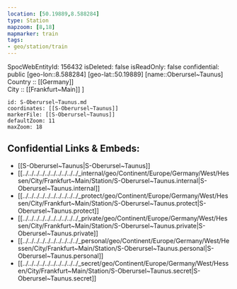 ```yaml
---
location: [50.19889,8.588284] 
type: Station 
mapzoom: [8,18] 
mapmarker: train 
tags:
- geo/station/train
---
```

SpocWebEntityId: 156432
isDeleted: false
isReadOnly: false
confidential: public
[geo-lon::8.588284] 
[geo-lat::50.19889] 
[name::Oberursel~Taunus] 
Country :: [[Germany]]  
City :: [[Frankfurt~Main]] ] 


```leaflet
id: S-Oberursel~Taunus.md
coordinates: [[S-Oberursel~Taunus]] 
markerFile: [[S-Oberursel~Taunus]] 
defaultZoom: 11 
maxZoom: 18
```


## Confidential Links & Embeds: 
- [[S-Oberursel~Taunus|S-Oberursel~Taunus]] 
- [[../../../../../../../../../../_internal/geo/Continent/Europe/Germany/West/Hessen/City/Frankfurt~Main/Station/S-Oberursel~Taunus.internal|S-Oberursel~Taunus.internal]] 
- [[../../../../../../../../../../_protect/geo/Continent/Europe/Germany/West/Hessen/City/Frankfurt~Main/Station/S-Oberursel~Taunus.protect|S-Oberursel~Taunus.protect]] 
- [[../../../../../../../../../../_private/geo/Continent/Europe/Germany/West/Hessen/City/Frankfurt~Main/Station/S-Oberursel~Taunus.private|S-Oberursel~Taunus.private]] 
- [[../../../../../../../../../../_personal/geo/Continent/Europe/Germany/West/Hessen/City/Frankfurt~Main/Station/S-Oberursel~Taunus.personal|S-Oberursel~Taunus.personal]] 
- [[../../../../../../../../../../_secret/geo/Continent/Europe/Germany/West/Hessen/City/Frankfurt~Main/Station/S-Oberursel~Taunus.secret|S-Oberursel~Taunus.secret]] 
